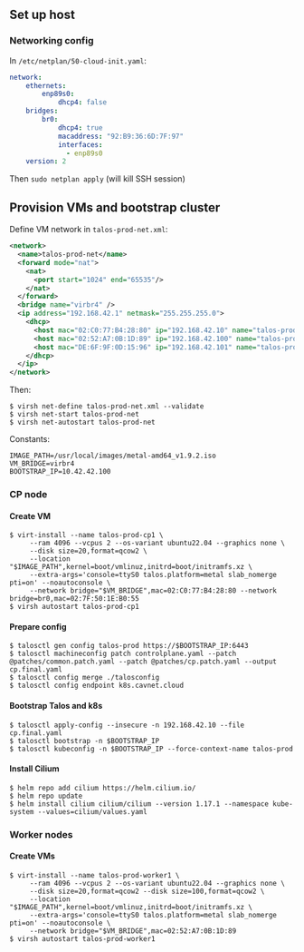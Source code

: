 ## Set up host

### Networking config

In `/etc/netplan/50-cloud-init.yaml`:

```yaml
network:
    ethernets:
        enp89s0:
            dhcp4: false
    bridges:
        br0:
            dhcp4: true
            macaddress: "92:B9:36:6D:7F:97"
            interfaces:
              - enp89s0
    version: 2
```

Then `sudo netplan apply` (will kill SSH session)

## Provision VMs and bootstrap cluster

Define VM network in `talos-prod-net.xml`:

```xml
<network>
  <name>talos-prod-net</name>
  <forward mode="nat">
    <nat>
      <port start="1024" end="65535"/>
    </nat>
  </forward>
  <bridge name="virbr4" />
  <ip address="192.168.42.1" netmask="255.255.255.0">
    <dhcp>
      <host mac="02:C0:77:B4:28:80" ip="192.168.42.10" name="talos-prod-cp1" />
      <host mac="02:52:A7:0B:1D:89" ip="192.168.42.100" name="talos-prod-worker1" />
      <host mac="DE:6F:9F:0D:15:96" ip="192.168.42.101" name="talos-prod-worker2" />
    </dhcp>
  </ip>
</network>
```

Then:

```shell
$ virsh net-define talos-prod-net.xml --validate
$ virsh net-start talos-prod-net
$ virsh net-autostart talos-prod-net
```

Constants:

```shell
IMAGE_PATH=/usr/local/images/metal-amd64_v1.9.2.iso
VM_BRIDGE=virbr4
BOOTSTRAP_IP=10.42.42.100
```

### CP node

#### Create VM

```shell
$ virt-install --name talos-prod-cp1 \
     --ram 4096 --vcpus 2 --os-variant ubuntu22.04 --graphics none \
     --disk size=20,format=qcow2 \
     --location "$IMAGE_PATH",kernel=boot/vmlinuz,initrd=boot/initramfs.xz \
     --extra-args='console=ttyS0 talos.platform=metal slab_nomerge pti=on' --noautoconsole \
     --network bridge="$VM_BRIDGE",mac=02:C0:77:B4:28:80 --network bridge=br0,mac=02:7F:50:1E:B0:55
$ virsh autostart talos-prod-cp1
```

#### Prepare config

```shell
$ talosctl gen config talos-prod https://$BOOTSTRAP_IP:6443
$ talosctl machineconfig patch controlplane.yaml --patch @patches/common.patch.yaml --patch @patches/cp.patch.yaml --output cp.final.yaml
$ talosctl config merge ./talosconfig
$ talosctl config endpoint k8s.cavnet.cloud
```

#### Bootstrap Talos and k8s

```shell
$ talosctl apply-config --insecure -n 192.168.42.10 --file cp.final.yaml
$ talosctl bootstrap -n $BOOTSTRAP_IP
$ talosctl kubeconfig -n $BOOTSTRAP_IP --force-context-name talos-prod
```

#### Install Cilium

```shell
$ helm repo add cilium https://helm.cilium.io/
$ helm repo update
$ helm install cilium cilium/cilium --version 1.17.1 --namespace kube-system --values=cilium/values.yaml
```

### Worker nodes

#### Create VMs

```shell
$ virt-install --name talos-prod-worker1 \
     --ram 4096 --vcpus 2 --os-variant ubuntu22.04 --graphics none \
     --disk size=20,format=qcow2 --disk size=100,format=qcow2 \
     --location "$IMAGE_PATH",kernel=boot/vmlinuz,initrd=boot/initramfs.xz \
     --extra-args='console=ttyS0 talos.platform=metal slab_nomerge pti=on' --noautoconsole \
     --network bridge="$VM_BRIDGE",mac=02:52:A7:0B:1D:89
$ virsh autostart talos-prod-worker1
```
